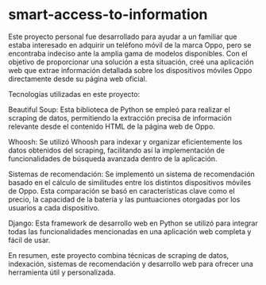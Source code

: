 
# smart-access-to-information

Este proyecto personal fue desarrollado para ayudar a un familiar que estaba interesado en adquirir un teléfono móvil de la marca Oppo, pero se encontraba indeciso ante la amplia gama de modelos disponibles. Con el objetivo de proporcionar una solución a esta situación, creé una aplicación web que extrae información detallada sobre los dispositivos móviles Oppo directamente desde su página web oficial.

Tecnologías utilizadas en este proyecto:

Beautiful Soup: Esta biblioteca de Python se empleó para realizar el scraping de datos, permitiendo la extracción precisa de información relevante desde el contenido HTML de la página web de Oppo.

Whoosh: Se utilizó Whoosh para indexar y organizar eficientemente los datos obtenidos del scraping, facilitando así la implementación de funcionalidades de búsqueda avanzada dentro de la aplicación.

Sistemas de recomendación: Se implementó un sistema de recomendación basado en el cálculo de similitudes entre los distintos dispositivos móviles de Oppo. Esta comparación se basó en características clave como el precio, la capacidad de la batería y las puntuaciones otorgadas por los usuarios a cada dispositivo.

Django: Esta framework de desarrollo web en Python se utilizó para integrar todas las funcionalidades mencionadas en una aplicación web completa y fácil de usar.

En resumen, este proyecto combina técnicas de scraping de datos, indexación, sistemas de recomendación y desarrollo web para ofrecer una herramienta útil y personalizada.

